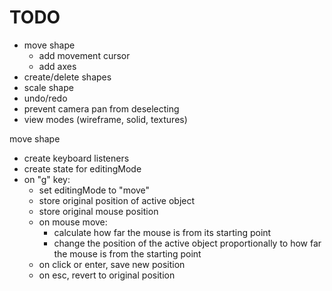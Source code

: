 # TODO

- move shape
  - add movement cursor
  - add axes
- create/delete shapes
- scale shape
- undo/redo
- prevent camera pan from deselecting
- view modes (wireframe, solid, textures)


move shape
  - create keyboard listeners
  - create state for editingMode
  - on "g" key:
    - set editingMode to "move"
    - store original position of active object
    - store original mouse position
    - on mouse move:
      - calculate how far the mouse is from its starting point
      - change the position of the active object proportionally to how far the mouse is from the starting point
    - on click or enter, save new position
    - on esc, revert to original position
